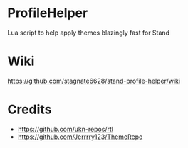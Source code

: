 # ProfileHelper
Lua script to help apply themes blazingly fast for Stand

# Wiki
https://github.com/stagnate6628/stand-profile-helper/wiki

# Credits
- https://github.com/ukn-repos/rtl
- https://github.com/Jerrrry123/ThemeRepo
